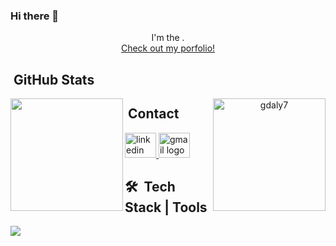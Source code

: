 ### Hi there 👋

<!--
**gdaly7/gdaly7** is a ✨ _special_ ✨ repository because its `README.md` (this file) appears on your GitHub profile.

Here are some ideas to get you started:

- 🔭 I’m currently working on ...
- 🌱 I’m currently learning ...
- 👯 I’m looking to collaborate on ...
- 🤔 I’m looking for help with ...
- 💬 Ask me about ...
- 📫 How to reach me: ...
- 😄 Pronouns: ...
- ⚡ Fun fact: ...
-->



<!-- <img src="https://user-images.githubusercontent.com/95551770/172956447-e39e56b8-2de0-494b-adcf-2e3d3209800e.png" width="350rem" /> -->

<div align="center"> 
  I'm the .
  <br />
  <a href="https://gavinpdaly.com/" target="_blank">Check out my porfolio!</a>
</div>

## &nbsp;GitHub Stats
<div align="center">
  <img align="left" height="180em" src="https://github-readme-stats.vercel.app/api/top-langs/?username=gdaly7&layout=compact&langs_count=7&theme=midnight-purple"/>

  <img align="right" height="180em" src="https://github-readme-streak-stats.herokuapp.com/?user=gdaly7&theme=midnight-purple" alt="gdaly7" />
  
 
</div>



## &nbsp;Contact 
<div align="left">
  <a href="https://linkedin.com/in/gdaly7" target="_blank">
    <img src="https://raw.githubusercontent.com/maurodesouza/profile-readme-generator/master/src/assets/icons/social/linkedin/default.svg" width="50" height="40" alt="linkedin logo"  />
  </a>
  <a href="mailto:gdaly7@gmail.com" target="_blank">
    <img src="https://raw.githubusercontent.com/maurodesouza/profile-readme-generator/master/src/assets/icons/social/gmail/default.svg" width="50" height="40" alt="gmail logo"  />
  </a>
  
</div>



## 🛠 &nbsp;Tech Stack | Tools

<p align="left">
  <a href="https://skillicons.dev">
    <img src="https://skillicons.dev/icons?i=react,nextjs,ts,js,html,css,sass,tailwind,materialui,nodejs,figma,markdown,firebase,mongodb,sqlite,postgres,docker,prisma,supabase,vercel,netlify,vite,vscode,express,git,jest,astro" />
  </a>
</p>




  
<br/>

